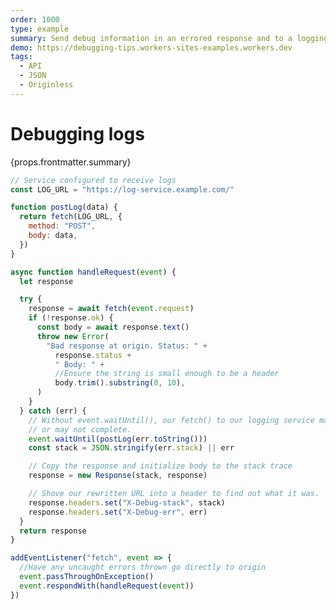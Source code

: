 ```yaml
---
order: 1000
type: example
summary: Send debug information in an errored response and to a logging service.
demo: https://debugging-tips.workers-sites-examples.workers.dev
tags:
  - API
  - JSON
  - Originless
---
```


# Debugging logs

<ContentColumn>
  <p>{props.frontmatter.summary}</p>
</ContentColumn>

```js
// Service configured to receive logs
const LOG_URL = "https://log-service.example.com/"

function postLog(data) {
  return fetch(LOG_URL, {
    method: "POST",
    body: data,
  })
}

async function handleRequest(event) {
  let response

  try {
    response = await fetch(event.request)
    if (!response.ok) {
      const body = await response.text()
      throw new Error(
        "Bad response at origin. Status: " +
          response.status +
          " Body: " +
          //Ensure the string is small enough to be a header
          body.trim().substring(0, 10),
      )
    }
  } catch (err) {
    // Without event.waitUntil(), our fetch() to our logging service may
    // or may not complete.
    event.waitUntil(postLog(err.toString()))
    const stack = JSON.stringify(err.stack) || err

    // Copy the response and initialize body to the stack trace
    response = new Response(stack, response)

    // Shove our rewritten URL into a header to find out what it was.
    response.headers.set("X-Debug-stack", stack)
    response.headers.set("X-Debug-err", err)
  }
  return response
}

addEventListener("fetch", event => {
  //Have any uncaught errors thrown go directly to origin
  event.passThroughOnException()
  event.respondWith(handleRequest(event))
})
```

<!-- ## Demo

<p><a href={props.frontmatter.demo}>Open demo</a></p>

<Demo src={props.frontmatter.demo} title={props.frontmatter.summary} height="395"/> -->
